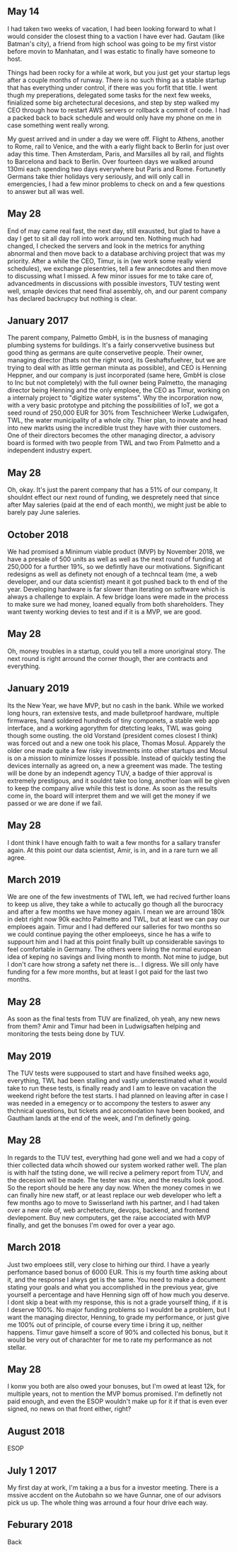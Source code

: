 ## May 14
I had taken two weeks of vacation, I had been looking forward to what I would consider the closest thing to a vaction I have ever had. Gautam (like Batman's city), a friend from high school was going to be my first vistor before movin to Manhatan, and I was estatic to finally have someone to host.

Things had been rocky for a while at work, but you just get your startup legs after a couple months of runway. There is no such thing as a stable startup that has everything under control, if there was you forfit that title. I went thugh my preperations, delegated some tasks for the next few weeks, finialized some big archetectural decesions, and step by step walked my CEO through how to restart AWS servers or rollback a commit of code. I had a packed back to back schedule and would only have my phone on me in case something went really wrong.

My guest arrived and in under a day we were off. Flight to Athens, another to Rome, rail to Venice, and the with a early flight back to Berlin for just over aday this time. Then Amsterdam, Paris, and Marsilles all by rail, and flights to Barcelona and back to Berlin. Over fourteen days we walked around 130mi each spending two days everywhere but Paris and Rome. Fortunetly Germans take thier holidays very seriously, and will only call in emergencies, I had a few minor problems to check on and a few questions to answer but all was well.

## May 28
End of may came real fast, the next day, still exausted, but glad to have a day I get to sit all day roll into work arround ten. Nothing much had changed, I checked the servers and look in the metrics for anything abnormal and then move back to a database archiving project that was my priority. After a while the CEO, Timur, is in (we work some really wierd schedules), we exchange plesentries, tell a few annecdotes and then move to discussing what I missed. A few minor issues for me to take care of, advancedments in discussions with possible investors, TUV testing went well, smaple devices that need final assembly, oh, and our parent company has declared backrupcy but nothing is clear.

## January 2017
The parent company, Palmetto GmbH, is in the busness of managing plumbing systems for buildings. It's a fairly conservvetive business but good thing as germans are quite conservetive people. Their owner, managing director (thats not the right word, its Geshaftsfuehrer, but we are trying to deal with as little german minuta as possible), and CEO is Henning Heppner, and our company is just incorporated (same here, GmbH is close to Inc but not completely) with the full owner being Palmetto, the managing director being Henning and the only emploee, the CEO as Timur, working on a internaly project to "digitize water systems". Why the incorporation now, with a very basic prototype and pitching the possibilities of IoT, we got a seed round of 250,000 EUR for 30% from Teschnicheer Werke Ludwigafen, TWL, the water municipality of a whole city. Thier plan, to inovate and head into new markts using the incredible trust they have with thier customers. One of their directors becomes the other managing director, a advisory board is formed with two people from TWL and two From Palmetto and a independent industry expert.

## May 28
Oh, okay. It's just the parent company that has a 51% of our company, It shouldnt effect our next round of funding, we despretely need that since after May saleries (paid at the end of each month), we might just be able to barely pay June saleries. 

## October 2018
We had promised a Minimum viable product (MVP) by November 2018, we have a presale of 500 units as well as well as the next round of funding at 250,000 for a further 19%, so we defintly have our motivations. Significant redesigns as well as definety not enough of a techncal team (me, a web developer, and our data scientist) meant it got pushed back to th end of the year. Developing hardware is far slower than iterating on software which is always a challenge to explain. A few bridge loans were made in the process to make sure we had money, loaned equally from both shareholders. They want twenty working devies to test and if it is a MVP, we are good.

## May 28
Oh, money troubles in a startup, could you tell a more unoriginal story. The next round is right arround the corner though, ther are contracts and everything.

## January 2019
Its the New Year, we have MVP, but no cash in the bank. While we worked long hours, ran extensive tests, and made bulletproof hardware, multiple firmwares, hand soldered hundreds of tiny componets, a stable web app interface, and a working agorythm for dtetcting leaks, TWL was going though some ousting. the old Vorstand (president comes closest I think) was forced out and a new one took his place, Thomas Mosul. Apparely the older one made quite a few risky investments into other startups and Mosul is on a mission to minimize losses if possible. Instead of quickly testing the devices internally as agreed on, a new a greement was made. The testing will be done by an independt agency TUV, a badge of thier approval is extremely prestigous, and it souldnt take too long, another loan will be given to keep the company alive while this test is done. As soon as the results come in, the board will interpret them and we will get the money if we passed or we are done if we fail.

## May 28
I dont think I have enough faith to wait a few months for a sallary transfer again. At this point our data scientist, Amir, is in, and in a rare turn we all agree.

## March 2019
We are one of the few investments of TWL left, we had recived further loans to keep us alive, they take a while to actucally go though all the burocracy and after a few months we have money again. I mean we are arround 180k in debt right now 90k eachto Palmetto and TWL, but at least we can pay our emploees again. Timur and I had deffered our salleries for two months so we could continue paying the other emploeeys, since he has a wife to suppourt him and I had at this point finally built up considerable savings to feel comfortable in Germany. The others were living the normal european idea of keping no savings and living month to month. Not mine to judge, but I don't care how strong a safety net there is... I digress. We sill only have funding for a few more months, but at least I got paid for the last two months.

## May 28
As soon as the final tests from TUV are finalized, oh yeah, any new news from them? Amir and Timur had been in Ludwigsaften helping and monitoring the tests being done by TUV.

## May 2019
The TUV tests were suppoused to start and have finsihed weeks ago, everything, TWL had been stalling and vastly underestimated what it would take to run these tests, is finally ready and I am to leave on vacation the weekend right before the test starts. I had planned on leaving after in case I was needed in a emegency or to accompony the testers to aswer any thchnical questions, but tickets and accomodation have been booked, and Gautham lands at the end of the week, and I'm definetly going.

## May 28
In regards to the TUV test, everything had gone well and we had a copy of thier collected data whcih showed our system worked rather well. The plan is with half the tsting done, we will recive a pelimery report from TUV, and the decesion will be made. The tester was nice, and the results look good. So the report should be here any day now. When the money comes in we can finally hire new staff, or at least replace our web developer who left a few months ago to move to Swisserland iwth his partner, and I had taken over a new role of, web archetecture, devops, backend, and frontend devlepoment. Buy new computers, get the raise accociated with MVP finally, and get the bonuses I'm owed for over a year ago.

## March 2018
Just two emploees still, very close to hirhing our third. I have a yearly perfomance based bonus of 6000 EUR. This is my fourth time asking about it, and the response I alwys get is the same. You need to make a document stating your goals and what you accomplished in the previous year, give yourself a percentage and have Henning sign off of how much you deserve. I dont skip a beat with my response, this is not a grade yourself thing, if it is I deserve 100%. No major funding problems so I wouldnt be a problem, but I want the managing director, Henning, to grade my performance, or just give me 100% out of principle, of course every time i bring it up, neither happens. Timur gave himself a score of 90% and collected his bonus, but it would be very out of charachter for me to rate my performance as not stellar.

## May 28
I konw you both are also owed your bonuses, but I'm owed at least 12k, for multiple years, not to mention the MVP bomus promised. I'm definetly not paid enough, and even the ESOP wouldn't make up for it if that is even ever signed, no news on that front either, right?

## August 2018
ESOP

## July 1 2017
My first day at work, I'm taking a a bus for a investor meeting. There is a mssive accdent on the Autobahn so we have Gunnar, one of our advisors pick us up. The whole thing was arround a four hour drive each way.


## Feburary 2018
Back 
